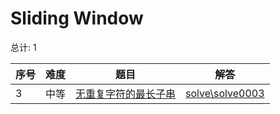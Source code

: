 # Sliding Window

<!--- table -->

总计: 1

| 序号 | 难度 | 题目                                                                                                     | 解答                                  |
| ---- | ---- | -------------------------------------------------------------------------------------------------------- | ------------------------------------- |
| 3    | 中等 | [无重复字符的最长子串](https://leetcode-cn.com/problems/longest-substring-without-repeating-characters/) | [solve\solve0003](../solve\solve0003) |
